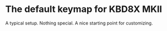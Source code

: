 # The default keymap for KBD8X MKII

A typical setup. Nothing special.
A nice starting point for customizing.
